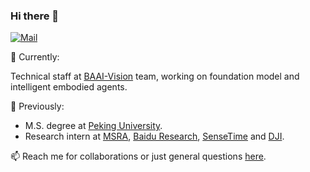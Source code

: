 ### Hi there 👋


[![Mail](https://img.shields.io/badge/-jswang@stu.pku.edu.cn-gray?style=flat-square&logo=gmail&logoColor=red&link=)](mailto:jswang@stu.pku.edu.cn)

🌱 Currently:

Technical staff at [BAAI-Vision](https://github.com/baaivision) team, working on foundation model and intelligent embodied agents.

🔭 Previously:

- M.S. degree at [Peking University](https://english.pku.edu.cn/).
- Research intern at [MSRA](https://www.msra.cn/), [Baidu Research](http://research.baidu.com/), [SenseTime](https://www.sensetime.com/en) and [DJI](https://www.robomaster.com/en-US).


📫 Reach me for collaborations or just general questions [here](jswang1023@gmail.com).
